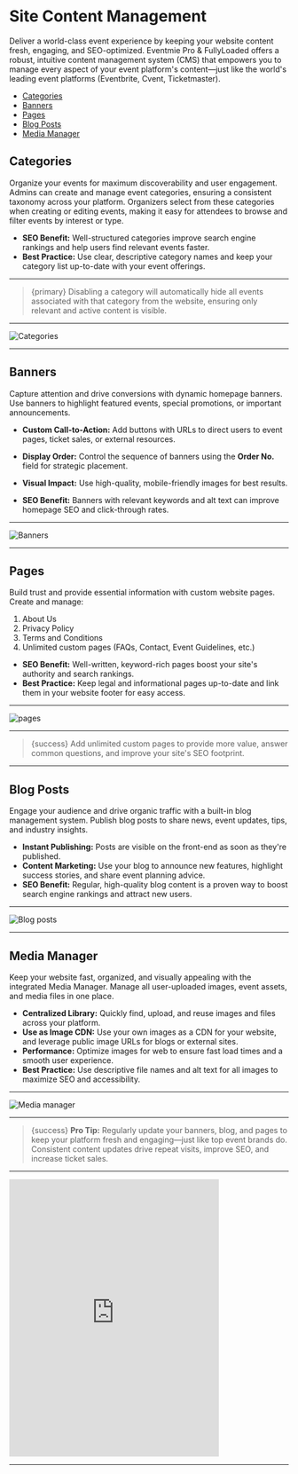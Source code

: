 # Site Content Management

Deliver a world-class event experience by keeping your website content fresh, engaging, and SEO-optimized. Eventmie Pro & FullyLoaded offers a robust, intuitive content management system (CMS) that empowers you to manage every aspect of your event platform's content—just like the world's leading event platforms (Eventbrite, Cvent, Ticketmaster).

- [Categories](#categories)
- [Banners](#banners)
- [Pages](#pages)
- [Blog Posts](#blog-posts)
- [Media Manager](#media-manager)


<a name="categories"></a>
## Categories

Organize your events for maximum discoverability and user engagement. Admins can create and manage event categories, ensuring a consistent taxonomy across your platform. Organizers select from these categories when creating or editing events, making it easy for attendees to browse and filter events by interest or type.

- **SEO Benefit:** Well-structured categories improve search engine rankings and help users find relevant events faster.
- **Best Practice:** Use clear, descriptive category names and keep your category list up-to-date with your event offerings.

---

>{primary} Disabling a category will automatically hide all events associated with that category from the website, ensuring only relevant and active content is visible.

---

![Categories](/images/content-categories.webp "Categories")

---

<a name="banners"></a>
## Banners

Capture attention and drive conversions with dynamic homepage banners. Use banners to highlight featured events, special promotions, or important announcements.

- **Custom Call-to-Action:** Add buttons with URLs to direct users to event pages, ticket sales, or external resources.
- **Display Order:** Control the sequence of banners using the **Order No.** field for strategic placement.
- **Visual Impact:** Use high-quality, mobile-friendly images for best results.

- **SEO Benefit:** Banners with relevant keywords and alt text can improve homepage SEO and click-through rates.

---

![Banners](/images/v3/How-to-update-banner-EP-image-4.webp "Banners")

---

<a name="pages"></a>
## Pages

Build trust and provide essential information with custom website pages. Create and manage:

1. About Us
2. Privacy Policy
3. Terms and Conditions
4. Unlimited custom pages (FAQs, Contact, Event Guidelines, etc.)

- **SEO Benefit:** Well-written, keyword-rich pages boost your site's authority and search rankings.
- **Best Practice:** Keep legal and informational pages up-to-date and link them in your website footer for easy access.

---

![pages](/images/v3/How-to-update-pages-EP-image-5.webp "pages")

---

>{success} Add unlimited custom pages to provide more value, answer common questions, and improve your site's SEO footprint.

---

<a name="blog-posts"></a>
## Blog Posts

Engage your audience and drive organic traffic with a built-in blog management system. Publish blog posts to share news, event updates, tips, and industry insights.

- **Instant Publishing:** Posts are visible on the front-end as soon as they're published.
- **Content Marketing:** Use your blog to announce new features, highlight success stories, and share event planning advice.
- **SEO Benefit:** Regular, high-quality blog content is a proven way to boost search engine rankings and attract new users.

---

![Blog posts](/images/content-post.webp "Blog posts")

---

<a name="media-manager"></a>
## Media Manager

Keep your website fast, organized, and visually appealing with the integrated Media Manager. Manage all user-uploaded images, event assets, and media files in one place.

- **Centralized Library:** Quickly find, upload, and reuse images and files across your platform.
- **Use as Image CDN:** Use your own images as a CDN for your website, and leverage public image URLs for blogs or external sites.
- **Performance:** Optimize images for web to ensure fast load times and a smooth user experience.
- **Best Practice:** Use descriptive file names and alt text for all images to maximize SEO and accessibility.

---

![Media manager](/images/v3/How-to-add-images-EP-image-6.webp "Media manager")

---

> {success} **Pro Tip:** Regularly update your banners, blog, and pages to keep your platform fresh and engaging—just like top event brands do. Consistent content updates drive repeat visits, improve SEO, and increase ticket sales.

---

<iframe width="75%" height="500" src="https://www.youtube.com/embed/fZfePjcwH7k?si=B_VnWCwqGep4qP-v" title="YouTube video player" frameborder="0" allow="accelerometer; autoplay; clipboard-write; encrypted-media; gyroscope; picture-in-picture; web-share" allowfullscreen></iframe>

---